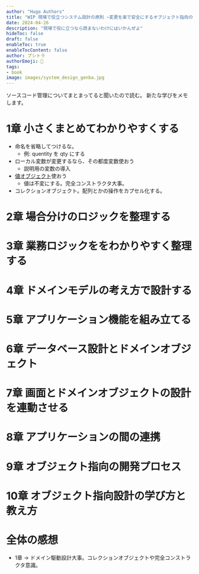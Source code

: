 ```yaml
---
author: "Hugo Authors"
title: "WIP 現場で役立つシステム設計の原則 ~変更を楽で安全にするオブジェクト指向の実践技法"
date: 2024-04-26
description: "現場で役に立つなら読まないわけにはいかんぜよ"
hideToc: false
draft: false
enableToc: true
enableTocContent: false
author: ブシトラ
authorEmoji: 🐯
tags:
- book
image: images/system_design_genba.jpg
---
```


ソースコード管理についてまとまってると聞いたので読む。
新たな学びをメモします。

# 1章 小さくまとめてわかりやすくする

- 命名を省略してつけるな。
  - 例: quentity を qty にする
- ローカル変数が変更するなら、その都度変数使おう
  - 説明用の変数の導入
- [値オブジェクト](https://zenn.dev/yamachan0625/books/ddd-hands-on/viewer/chapter8_value_object#%E5%80%A4%E3%82%AA%E3%83%96%E3%82%B8%E3%82%A7%E3%82%AF%E3%83%88%E3%81%A8%E3%81%AF)使おう
  - 値は不変にする。完全コンストラクタ大事。
- コレクションオブジェクト。配列とかの操作をカプセル化する。

# 2章 場合分けのロジックを整理する

# 3章 業務ロジックををわかりやすく整理する

# 4章 ドメインモデルの考え方で設計する

# 5章 アプリケーション機能を組み立てる

# 6章 データベース設計とドメインオブジェクト

# 7章 画面とドメインオブジェクトの設計を連動させる

# 8章 アプリケーションの間の連携

# 9章 オブジェクト指向の開発プロセス

# 10章 オブジェクト指向設計の学び方と教え方

# 全体の感想

- 1章 → ドメイン駆動設計大事。コレクションオブジェクトや完全コンストラクタ意識。